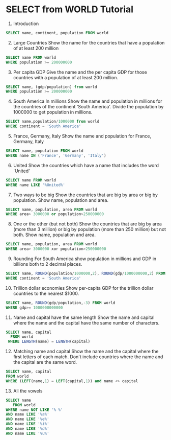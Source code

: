 # SELECT from WORLD Tutorial

1. Introduction
```sql
SELECT name, continent, population FROM world
```

2. Large Countries
Show the name for the countries that have a population of at least 200 million
```sql
SELECT name FROM world
WHERE population >= 200000000
```

3. Per capita GDP
Give the name and the per capita GDP for those countries with a population of at least 200 million.
```sql
SELECT name, (gdp/population) from world
WHERE population >= 200000000 
```

4. South America In millions
Show the name and population in millions for the countries of the continent 'South America'. Divide the population by 1000000 to get population in millions.
```sql
SELECT name,population/1000000 from world
WHERE continent = 'South America'
```

5. France, Germany, Italy
Show the name and population for France, Germany, Italy
```sql
SELECT name, population FROM world
WHERE name IN ('France', 'Germany', 'Italy')
```

6. United
Show the countries which have a name that includes the word 'United'
```sql
SELECT name FROM world
WHERE name LIKE '%United%'
```

7. Two ways to be big
Show the countries that are big by area or big by population. Show name, population and area.
```sql
SELECT name, population, area FROM world
WHERE area> 3000000 or population>250000000
```

8. One or the other (but not both)
Show the countries that are big by area (more than 3 million) or big by population (more than 250 million) but not both. Show name, population and area.
```sql
SELECT name, population, area FROM world
WHERE area> 3000000 xor population>250000000
```

9. Rounding
For South America show population in millions and GDP in billions both to 2 decimal places.
```sql
SELECT name, ROUND(population/1000000,2), ROUND(gdp/1000000000,2) FROM world
WHERE continent = 'South America'
 ```
 
 10. Trillion dollar economies
 Show per-capita GDP for the trillion dollar countries to the nearest $1000.
```sql
SELECT name, ROUND(gdp/population,-3) FROM world
WHERE gdp>= 1000000000000
```

11. Name and capital have the same length
Show the name and capital where the name and the capital have the same number of characters.
```sql
SELECT name, capital
  FROM world
 WHERE LENGTH(name) = LENGTH(capital)
```

12. Matching name and capital
Show the name and the capital where the first letters of each match. Don't include countries where the name and the capital are the same word.
```sql
SELECT name, capital
FROM world
WHERE (LEFT(name,1) = LEFT(capital,1)) and name <> capital
```

13. All the vowels
```sql
SELECT name
   FROM world
WHERE name NOT LIKE '% %' 
AND name LIKE '%a%'
AND name LIKE '%e%'
AND name LIKE '%i%'
AND name LIKE '%o%'
AND name LIKE '%u%'
```